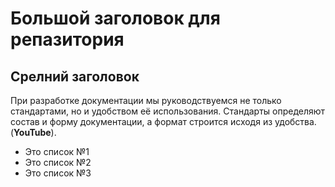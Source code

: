 # Большой заголовок для репазитория
## Срелний заголовок

При разработке документации мы руководствуемся не только стандартами, но и удобством её использования. Стандарты определяют состав и форму документации, а формат строится исходя из удобства.(**YouTube**).
- Это список №1
- Это список №2
- Это список №3
